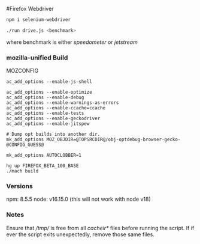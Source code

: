 #Firefox Webdriver

```sh
npm i selenium-webdriver
```

```sh
./run drive.js <benchmark>
```
where benchmark is either *speedometer* or *jetstream*

### mozilla-unified Build
MOZCONFIG
```
ac_add_options --enable-js-shell

ac_add_options --enable-optimize
ac_add_options --enable-debug
ac_add_options --enable-warnings-as-errors
ac_add_options --enable-ccache=ccache
ac_add_options --enable-tests
ac_add_options --enable-geckodriver
ac_add_options --enable-jitspew

# Dump opt builds into another dir.
mk_add_options MOZ_OBJDIR=@TOPSRCDIR@/obj-optdebug-browser-gecko-@CONFIG_GUESS@

mk_add_options AUTOCLOBBER=1
```
```
hg up FIREFOX_BETA_100_BASE
./mach build
```

### Versions
npm:  8.5.5
node: v16.15.0 (this will not work with node v18)

### Notes
Ensure that */tmp/* is free from all *cacheir\** files before running the
script. If if ever the script exits unexpectedly, remove those same files.

